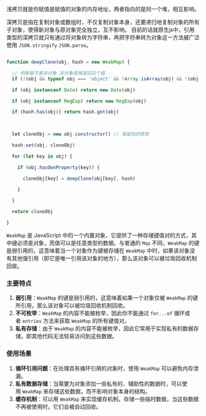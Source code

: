 

浅拷贝就是你赋值是赋值的对象的内存地址，两者指向的是同一个堆，相互影响。

深拷贝是指在复制对象或数组时，不仅复制对象本身，还要递归地复制对象的所有子对象，使得新对象与原对象完全独立，互不影响。
目前的话就原生js中，引用类型的深拷贝就只有通过将对象转为字符串，再把字符串转为对象这一方法被广泛使用 `JSON.stringify` `JSON.parse`。


```js

function deepClone(obj, hash = new WeakMap) {

  // 判断是不是非对象 非对象直接返回这个值
  if (!(obj && typeof obj === 'object' && !Array.isArray(obj) && !(obj instanceof RegExp))) return obj

  if (obj instanceof Date) return new Date(obj)

  if (obj instanceof RegExp) return new RegExp(obj)

  if (hash.has(obj)) return hash.get(obj)

  

  let cloneObj = new obj.constructor() // 保留他的原型

  hash.set(obj, cloneObj)

  for (let key in obj) {

    if (obj.hasOwnProperty(key)) {

      cloneObj[key] = deepClone(obj[key], hash)

    }

  }

  return cloneObj

}
```


`WeakMap` 是 JavaScript 中的一个内置对象，它提供了一种存储键值对的方式，其中键必须是对象，而值可以是任意类型的数据。与普通的 `Map` 不同，`WeakMap` 的键是弱引用的，这意味着当一个对象作为键被存储在 `WeakMap` 中时，如果该对象没有其他强引用（即它是唯一引用该对象的地方），那么该对象可以被垃圾回收机制回收。

### 主要特点

1. **弱引用**：`WeakMap` 的键是弱引用的，这意味着如果一个对象仅被 `WeakMap` 的键所引用，那么该对象可以被垃圾回收机制回收。
2. **不可枚举**：`WeakMap` 的内容不能被枚举，因此你不能通过 `for...of` 循环或者 `entries` 方法来获取 `WeakMap` 的所有键值对。
3. **私有存储**：由于 `WeakMap` 的内容不能被枚举，因此它常用于实现私有的数据存储，即其他代码无法轻易访问到这些数据。

### 使用场景

1. **循环引用问题**：在处理具有循环引用的对象时，使用 `WeakMap` 可以避免内存泄漏。
2. **私有数据存储**：当需要为对象添加一些私有的、辅助性的数据时，可以使用 `WeakMap` 来存储这些数据，而不影响对象本身的结构。
3. **缓存机制**：可以用 `WeakMap` 来实现缓存机制，存储一些临时数据，当这些数据不再被使用时，它们会被自动回收。